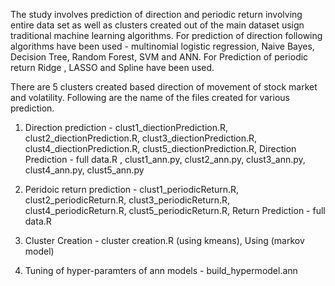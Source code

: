 The study involves prediction of direction and periodic return involving entire data set as well as clusters created out of the main dataset usign traditional machine learning algorithms. For prediction of direction following algorithms have been used - multinomial logistic regression, Naive Bayes, Decision Tree, Random Forest, SVM and ANN. For Prediction of periodic return Ridge , LASSO and Spline have been used. 

There are 5 clusters created based direction of movement of stock market and volatility. Following are the name of the files created for various prediction.


01. Direction prediction - clust1_diectionPrediction.R, clust2_diectionPrediction.R, clust3_diectionPrediction.R, clust4_diectionPrediction.R, clust5_diectionPrediction.R, Direction Prediction - full data.R , clust1_ann.py, clust2_ann.py, clust3_ann.py, clust4_ann.py, clust5_ann.py


02. Peridoic return prediction - clust1_periodicReturn.R, clust2_periodicReturn.R, clust3_periodicReturn.R, clust4_periodicReturn.R, clust5_periodicReturn.R, Return Prediction - full data.R 

03. Cluster Creation - cluster creation.R (using kmeans), Using (markov model)
4. Tuning of hyper-paramters of ann models - build_hypermodel.ann
